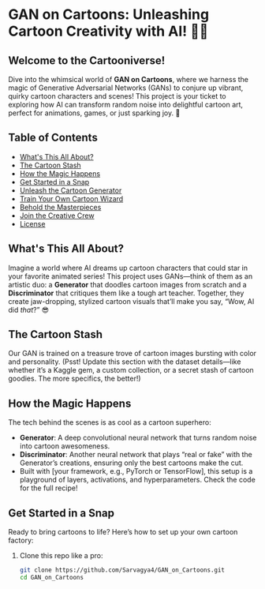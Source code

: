 # GAN on Cartoons: Unleashing Cartoon Creativity with AI! 🎨✨

## Welcome to the Cartooniverse!
Dive into the whimsical world of **GAN on Cartoons**, where we harness the magic of Generative Adversarial Networks (GANs) to conjure up vibrant, quirky cartoon characters and scenes! This project is your ticket to exploring how AI can transform random noise into delightful cartoon art, perfect for animations, games, or just sparking joy. 🚀

## Table of Contents
- [What's This All About?](#whats-this-all-about)
- [The Cartoon Stash](#the-cartoon-stash)
- [How the Magic Happens](#how-the-magic-happens)
- [Get Started in a Snap](#get-started-in-a-snap)
- [Unleash the Cartoon Generator](#unleash-the-cartoon-generator)
- [Train Your Own Cartoon Wizard](#train-your-own-cartoon-wizard)
- [Behold the Masterpieces](#behold-the-masterpieces)
- [Join the Creative Crew](#join-the-creative-crew)
- [License](#license)

## What's This All About?
Imagine a world where AI dreams up cartoon characters that could star in your favorite animated series! This project uses GANs—think of them as an artistic duo: a **Generator** that doodles cartoon images from scratch and a **Discriminator** that critiques them like a tough art teacher. Together, they create jaw-dropping, stylized cartoon visuals that’ll make you say, “Wow, AI did *that*?” 😎

## The Cartoon Stash
Our GAN is trained on a treasure trove of cartoon images bursting with color and personality. (Psst! Update this section with the dataset details—like whether it’s a Kaggle gem, a custom collection, or a secret stash of cartoon goodies. The more specifics, the better!)

## How the Magic Happens
The tech behind the scenes is as cool as a cartoon superhero:
- **Generator**: A deep convolutional neural network that turns random noise into cartoon awesomeness.
- **Discriminator**: Another neural network that plays “real or fake” with the Generator’s creations, ensuring only the best cartoons make the cut.
- Built with [your framework, e.g., PyTorch or TensorFlow], this setup is a playground of layers, activations, and hyperparameters. Check the code for the full recipe!

## Get Started in a Snap
Ready to bring cartoons to life? Here’s how to set up your own cartoon factory:

1. Clone this repo like a pro:
   ```bash
   git clone https://github.com/Sarvagya4/GAN_on_Cartoons.git
   cd GAN_on_Cartoons
